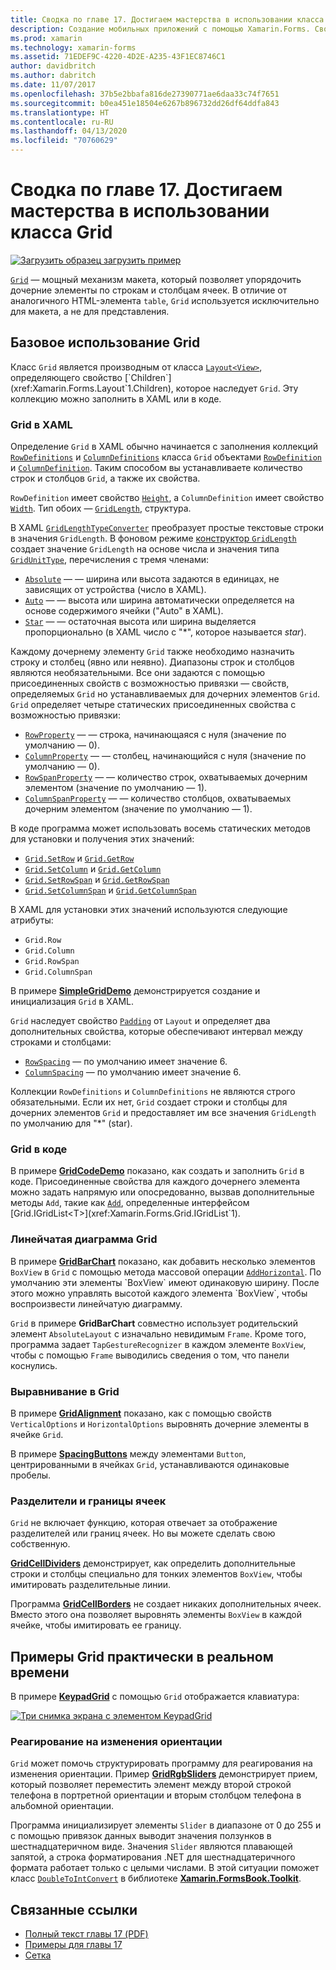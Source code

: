 ```yaml
---
title: Сводка по главе 17. Достигаем мастерства в использовании класса Grid
description: Создание мобильных приложений с помощью Xamarin.Forms. Сводка по главе 17. Достигаем мастерства в использовании класса Grid
ms.prod: xamarin
ms.technology: xamarin-forms
ms.assetid: 71EDEF9C-4220-4D2E-A235-43F1EC8746C1
author: davidbritch
ms.author: dabritch
ms.date: 11/07/2017
ms.openlocfilehash: 37b5e2bbafa816de27390771ae6daa33c74f7651
ms.sourcegitcommit: b0ea451e18504e6267b896732dd26df64ddfa843
ms.translationtype: HT
ms.contentlocale: ru-RU
ms.lasthandoff: 04/13/2020
ms.locfileid: "70760629"
---
```

# <a name="summary-of-chapter-17-mastering-the-grid"></a>Сводка по главе 17. Достигаем мастерства в использовании класса Grid

[![Загрузить образец](~/media/shared/download.png) загрузить пример](https://github.com/xamarin/xamarin-forms-book-samples/tree/master/Chapter17)

[`Grid`](xref:Xamarin.Forms.Grid) — мощный механизм макета, который позволяет упорядочить дочерние элементы по строкам и столбцам ячеек. В отличие от аналогичного HTML-элемента `table`, `Grid` используется исключительно для макета, а не для представления.

## <a name="the-basic-grid"></a>Базовое использование Grid

Класс `Grid` является производным от класса [`Layout<View>`](xref:Xamarin.Forms.Layout`1), определяющего свойство [`Children`](xref:Xamarin.Forms.Layout`1.Children), которое наследует `Grid`. Эту коллекцию можно заполнить в XAML или в коде.

### <a name="the-grid-in-xaml"></a>Grid в XAML

Определение `Grid` в XAML обычно начинается с заполнения коллекций [`RowDefinitions`](xref:Xamarin.Forms.Grid.RowDefinitions) и [`ColumnDefinitions`](xref:Xamarin.Forms.Grid.ColumnDefinitions) класса `Grid` объектами [`RowDefinition`](xref:Xamarin.Forms.RowDefinition) и [`ColumnDefinition`](xref:Xamarin.Forms.ColumnDefinition). Таким способом вы устанавливаете количество строк и столбцов `Grid`, а также их свойства.

`RowDefinition` имеет свойство [`Height`](xref:Xamarin.Forms.RowDefinition.Height), а `ColumnDefinition` имеет свойство [`Width`](xref:Xamarin.Forms.ColumnDefinition.Width). Тип обоих — [`GridLength`](xref:Xamarin.Forms.GridLength), структура.

В XAML [`GridLengthTypeConverter`](xref:Xamarin.Forms.GridLengthTypeConverter) преобразует простые текстовые строки в значения `GridLength`. В фоновом режиме [конструктор `GridLength`](xref:Xamarin.Forms.GridLength.%23ctor(System.Double,Xamarin.Forms.GridUnitType)) создает значение `GridLength` на основе числа и значения типа [`GridUnitType`](xref:Xamarin.Forms.GridUnitType), перечисления с тремя членами:

- [`Absolute`](xref:Xamarin.Forms.GridUnitType.Absolute) &mdash; — ширина или высота задаются в единицах, не зависящих от устройства (число в XAML).
- [`Auto`](xref:Xamarin.Forms.GridUnitType.Auto) &mdash; — высота или ширина автоматически определяется на основе содержимого ячейки ("Auto" в XAML).
- [`Star`](xref:Xamarin.Forms.GridUnitType.Star) &mdash; — остаточная высота или ширина выделяется пропорционально (в XAML число с "\*", которое называется *star*).

Каждому дочернему элементу `Grid` также необходимо назначить строку и столбец (явно или неявно). Диапазоны строк и столбцов являются необязательными. Все они задаются с помощью присоединенных свойств с возможностью привязки &mdash; свойств, определяемых `Grid` но устанавливаемых для дочерних элементов `Grid`. `Grid` определяет четыре статических присоединенных свойства с возможностью привязки:

- [`RowProperty`](xref:Xamarin.Forms.Grid.RowProperty) &mdash; — строка, начинающаяся с нуля (значение по умолчанию — 0).
- [`ColumnProperty`](xref:Xamarin.Forms.Grid.ColumnProperty) &mdash; — столбец, начинающийся с нуля (значение по умолчанию — 0).
- [`RowSpanProperty`](xref:Xamarin.Forms.Grid.RowSpanProperty) &mdash; — количество строк, охватываемых дочерним элементом (значение по умолчанию — 1).
- [`ColumnSpanProperty`](xref:Xamarin.Forms.Grid.ColumnSpanProperty) &mdash; — количество столбцов, охватываемых дочерним элементом (значение по умолчанию — 1).

В коде программа может использовать восемь статических методов для установки и получения этих значений:

- [`Grid.SetRow`](xref:Xamarin.Forms.Grid.SetRow(Xamarin.Forms.BindableObject,System.Int32)) и [`Grid.GetRow`](xref:Xamarin.Forms.Grid.GetRow(Xamarin.Forms.BindableObject))
- [`Grid.SetColumn`](xref:Xamarin.Forms.Grid.SetColumn(Xamarin.Forms.BindableObject,System.Int32)) и [`Grid.GetColumn`](xref:Xamarin.Forms.Grid.GetColumn(Xamarin.Forms.BindableObject))
- [`Grid.SetRowSpan`](xref:Xamarin.Forms.Grid.SetRowSpan(Xamarin.Forms.BindableObject,System.Int32)) и [`Grid.GetRowSpan`](xref:Xamarin.Forms.Grid.GetRowSpan(Xamarin.Forms.BindableObject))
- [`Grid.SetColumnSpan`](xref:Xamarin.Forms.Grid.SetColumnSpan(Xamarin.Forms.BindableObject,System.Int32)) и [`Grid.GetColumnSpan`](xref:Xamarin.Forms.Grid.GetColumnSpan(Xamarin.Forms.BindableObject))

В XAML для установки этих значений используются следующие атрибуты:

- `Grid.Row`
- `Grid.Column`
- `Grid.RowSpan`
- `Grid.ColumnSpan`

В примере [**SimpleGridDemo**](https://github.com/xamarin/xamarin-forms-book-samples/tree/master/Chapter17/SimpleGridDemo) демонстрируется создание и инициализация `Grid` в XAML.

`Grid` наследует свойство [`Padding`](xref:Xamarin.Forms.Layout.Padding) от `Layout` и определяет два дополнительных свойства, которые обеспечивают интервал между строками и столбцами:

- [`RowSpacing`](xref:Xamarin.Forms.Grid.RowSpacing) — по умолчанию имеет значение 6.
- [`ColumnSpacing`](xref:Xamarin.Forms.Grid.ColumnSpacing) — по умолчанию имеет значение 6.

Коллекции `RowDefinitions` и `ColumnDefinitions` не являются строго обязательными. Если их нет, `Grid` создает строки и столбцы для дочерних элементов `Grid` и предоставляет им все значения `GridLength` по умолчанию для "\*" (star).

### <a name="the-grid-in-code"></a>Grid в коде

В примере [**GridCodeDemo**](https://github.com/xamarin/xamarin-forms-book-samples/tree/master/Chapter17/GridCodeDemo) показано, как создать и заполнить `Grid` в коде. Присоединенные свойства для каждого дочернего элемента можно задать напрямую или опосредованно, вызвав дополнительные методы `Add`, такие как [`Add`](xref:Xamarin.Forms.Grid.IGridList`1.Add*), определенные интерфейсом [Grid.IGridList<T>](xref:Xamarin.Forms.Grid.IGridList`1).

### <a name="the-grid-bar-chart"></a>Линейчатая диаграмма Grid

В примере [**GridBarChart**](https://github.com/xamarin/xamarin-forms-book-samples/tree/master/Chapter17/GridBarChart) показано, как добавить несколько элементов `BoxView` в `Grid` с помощью метода массовой операции [`AddHorizontal`](xref:Xamarin.Forms.Grid.IGridList`1.AddHorizontal*). По умолчанию эти элементы `BoxView` имеют одинаковую ширину. После этого можно управлять высотой каждого элемента `BoxView`, чтобы воспроизвести линейчатую диаграмму.

`Grid` в примере **GridBarChart** совместно использует родительский элемент `AbsoluteLayout` с изначально невидимым `Frame`. Кроме того, программа задает `TapGestureRecognizer` в каждом элементе `BoxView`, чтобы с помощью `Frame` выводились сведения о том, что панели коснулись.

### <a name="alignment-in-the-grid"></a>Выравнивание в Grid

В примере [**GridAlignment**](https://github.com/xamarin/xamarin-forms-book-samples/tree/master/Chapter17/GridAlignment) показано, как с помощью свойств `VerticalOptions` и `HorizontalOptions` выровнять дочерние элементы в ячейке `Grid`.

В примере [**SpacingButtons**](https://github.com/xamarin/xamarin-forms-book-samples/tree/master/Chapter17/SpacingButtons) между элементами `Button`, центрированными в ячейках `Grid`, устанавливаются одинаковые пробелы.

### <a name="cell-dividers-and-borders"></a>Разделители и границы ячеек

`Grid` не включает функцию, которая отвечает за отображение разделителей или границ ячеек. Но вы можете сделать свою собственную.

[**GridCellDividers**](https://github.com/xamarin/xamarin-forms-book-samples/tree/master/Chapter17/GridCellDividers) демонстрирует, как определить дополнительные строки и столбцы специально для тонких элементов `BoxView`, чтобы имитировать разделительные линии.

Программа [**GridCellBorders**](https://github.com/xamarin/xamarin-forms-book-samples/tree/master/Chapter17/GridCellBorders) не создает никаких дополнительных ячеек. Вместо этого она позволяет выровнять элементы `BoxView` в каждой ячейке, чтобы имитировать ее границу.

## <a name="almost-real-life-grid-examples"></a>Примеры Grid практически в реальном времени

В примере [**KeypadGrid**](https://github.com/xamarin/xamarin-forms-book-samples/tree/master/Chapter17/KeypadGrid) с помощью `Grid` отображается клавиатура:

[![Три снимка экрана с элементом KeypadGrid](images/ch17fg12-small.png "Grid для клавиатуры")](images/ch17fg12-large.png#lightbox "Grid для клавиатуры")

### <a name="responding-to-orientation-changes"></a>Реагирование на изменения ориентации

`Grid` может помочь структурировать программу для реагирования на изменения ориентации. Пример [**GridRgbSliders**](https://github.com/xamarin/xamarin-forms-book-samples/tree/master/Chapter17/GridRgbSliders) демонстрирует прием, который позволяет переместить элемент между второй строкой телефона в портретной ориентации и вторым столбцом телефона в альбомной ориентации.

Программа инициализирует элементы `Slider` в диапазоне от 0 до 255 и с помощью привязок данных выводит значения ползунков в шестнадцатеричном виде. Значения `Slider` являются плавающей запятой, а строка форматирования .NET для шестнадцатеричного формата работает только с целыми числами. В этой ситуации поможет класс [`DoubleToIntConvert`](https://github.com/xamarin/xamarin-forms-book-samples/blob/master/Libraries/Xamarin.FormsBook.Toolkit/Xamarin.FormsBook.Toolkit/DoubleToIntConverter.cs) в библиотеке [**Xamarin.FormsBook.Toolkit**](https://github.com/xamarin/xamarin-forms-book-samples/tree/master/Libraries/Xamarin.FormsBook.Toolkit).

## <a name="related-links"></a>Связанные ссылки

- [Полный текст главы 17 (PDF)](https://download.xamarin.com/developer/xamarin-forms-book/XamarinFormsBook-Ch17-Apr2016.pdf)
- [Примеры для главы 17](https://github.com/xamarin/xamarin-forms-book-samples/tree/master/Chapter17)
- [Сетка](~/xamarin-forms/user-interface/layouts/grid.md)
